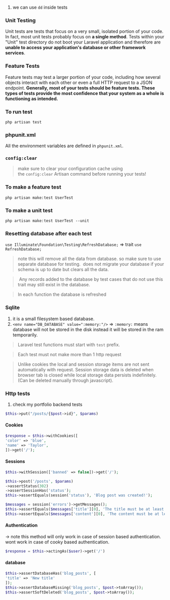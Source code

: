 1. we can use `dd` inside tests

### Unit Testing
Unit tests are tests that focus on a very small, isolated portion of your code. In fact, most unit tests probably focus on **a single method**. Tests within your "Unit" test directory do not boot your Laravel application and therefore are **unable to access your application's database or other framework services**.

### Feature Tests
Feature tests may test a larger portion of your code, including how several objects interact with each other or even a full HTTP request to a JSON endpoint. **Generally, most of your tests should be feature tests. These types of tests provide the most confidence that your system as a whole is functioning as intended.**

### To run test 
`php artisan test`

### phpunit.xml
All the environment variables are defined in `phpunit.xml`.

### `config:clear`

> make sure to clear your configuration cache using the `config:clear` Artisan command before running your tests!

### To make a feature test
```
php artisan make:test UserTest
```
### To make a unit test
```
php artisan make:test UserTest --unit
```
### Resetting database after each test

`use Illuminate\Foundation\Testing\RefreshDatabase;` => trait
`use RefreshDatabase;`

> note this will remove all the data from database. so make sure to use separate
> database for testing.
>  does not migrate your database if your schema is up to date but clears all the data.

>  Any records added to the database by test cases that do not use this trait may still exist in the database.  

> In each function the database is refreshed
### Sqlite
1. it is a small filesystem based database. 
2. `<env name="DB_DATABASE" value=":memory:"/>` => `:memory:` means database will not be stored in the disk instead it will be stored in the ram temporarily.

> Laravel test functions must start with `test` prefix.

> Each test must not make more than 1 http request

> Unlike cookies the local and session storage items are not sent automatically with request. Session storage data is deleted when browser tab is closed while local storage data persists indefinitely. (Can be deleted manually through javascript). 

### Http tests
1. check my portfolio backend tests

```php
$this->put("/posts/{$post->id}", $params)
```
#### Cookies
```php
$response = $this->withCookies([
'color' => 'blue',
'name' => 'Taylor',
])->get('/');
```
#### Sessions
```php
$this->withSession(['banned' => false])->get('/');

$this->post('/posts', $params)
->assertStatus(302)
->assertSessionHas('status');
$this->assertEquals(session('status'), 'Blog post was created!');

$messages = session('errors')->getMessages();
$this->assertEquals($messages['title'][0], 'The title must be at least 5 characters.');
$this->assertEquals($messages['content'][0], 'The content must be at least 10 characters.');
```
#### Authentication
-> note this method will only work in case of session based authentication. wont work in case of cooky based authentication.
```php
$response = $this->actingAs($user)->get('/')
```
#### database
```php
$this->assertDatabaseHas('blog_posts', [
'title' => 'New title'
]);
$this->assertDatabaseMissing('blog_posts', $post->toArray());
$this->assertSoftDeleted('blog_posts', $post->toArray());
```


